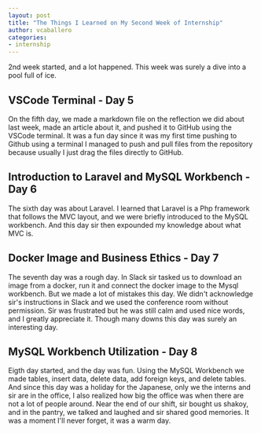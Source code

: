 ```yaml
---
layout: post
title: "The Things I Learned on My Second Week of Internship"
author: vcaballero
categories: 
- internship
---
```

2nd week started, and a lot happened. This week was surely a dive into a pool full of ice. 

## VSCode Terminal - Day 5

On the fifth day, we made a markdown file on the reflection we did about last week, made an article about it, and pushed it to GitHub using the VSCode terminal. It was a fun day since it was my first time pushing to Github using a terminal I managed to push and pull files from the repository because usually I just drag the files directly to GitHub. 

## Introduction to Laravel and MySQL Workbench - Day 6

The sixth day was about Laravel. I learned that Laravel is a Php framework that follows the MVC layout, and we were briefly introduced to the MySQL workbench. And this day sir then expounded my knowledge about what MVC is. 

## Docker Image and Business Ethics - Day 7

The seventh day was a rough day. In Slack sir tasked us to download an image from a docker, run it and connect the docker image to the Mysql workbench. But we made a lot of mistakes this day. We didn't acknowledge sir's instructions in Slack and we used the conference room without permission. Sir was frustrated but he was still calm and used nice words, and I greatly appreciate it. Though many downs this day was surely an interesting day.

## MySQL Workbench Utilization - Day 8

Eigth day started, and the day was fun. Using the MySQL Workbench we made tables, insert data, delete data, add foreign keys, and delete tables. And since this day was a holiday for the Japanese, only we the interns and sir are in the office, I also realized how big the office was when there are not a lot of people around. Near the end of our shift, sir bought us shakoy, and in the pantry, we talked and laughed and sir shared good memories. It was a moment I'll never forget, it was a warm day.
